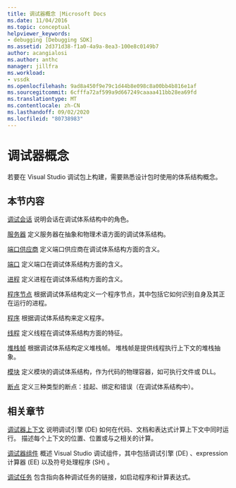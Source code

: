 ```yaml
---
title: 调试器概念 |Microsoft Docs
ms.date: 11/04/2016
ms.topic: conceptual
helpviewer_keywords:
- debugging [Debugging SDK]
ms.assetid: 2d371d38-f1a0-4a9a-8ea3-100e8c0149b7
author: acangialosi
ms.author: anthc
manager: jillfra
ms.workload:
- vssdk
ms.openlocfilehash: 9ad8a450f9e79c1d44b8e098c8a00bb4b816e1af
ms.sourcegitcommit: 6cfffa72af599a9d667249caaaa411bb28ea69fd
ms.translationtype: MT
ms.contentlocale: zh-CN
ms.lasthandoff: 09/02/2020
ms.locfileid: "80738983"
---
```

# <a name="debugger-concepts"></a>调试器概念
若要在 Visual Studio 调试包上构建，需要熟悉设计包时使用的体系结构概念。

## <a name="in-this-section"></a>本节内容
 [调试会话](../../extensibility/debugger/debug-session.md) 说明会话在调试体系结构中的角色。

 [服务器](../../extensibility/debugger/servers-visual-studio-sdk.md) 定义服务器在抽象和物理术语方面的调试体系结构。

 [端口供应商](../../extensibility/debugger/port-suppliers.md) 定义端口供应商在调试体系结构方面的含义。

 [端口](../../extensibility/debugger/ports.md) 定义端口在调试体系结构方面的含义。

 [进程](../../extensibility/debugger/processes.md) 定义进程在调试体系结构方面的含义。

 [程序节点](../../extensibility/debugger/program-nodes.md) 根据调试体系结构定义一个程序节点，其中包括它如何识别自身及其正在运行的进程。

 [程序](../../extensibility/debugger/programs.md) 根据调试体系结构来定义程序。

 [线程](../../extensibility/debugger/threads.md) 定义线程在调试体系结构方面的特征。

 [堆栈帧](../../extensibility/debugger/stack-frames.md) 根据调试体系结构定义堆栈帧。 堆栈帧是提供线程执行上下文的堆栈抽象。

 [模块](../../extensibility/debugger/modules.md) 定义模块的调试体系结构，作为代码的物理容器，如可执行文件或 DLL。

 [断点](../../extensibility/debugger/breakpoints-visual-studio-sdk.md) 定义三种类型的断点：挂起、绑定和错误（在调试体系结构中）。

## <a name="related-sections"></a>相关章节
 [调试器上下文](../../extensibility/debugger/debugger-contexts.md) 说明调试引擎 (DE) 如何在代码、文档和表达式计算上下文中同时运行。 描述每个上下文的位置、位置或与之相关的计算。

 [调试器组件](../../extensibility/debugger/debugger-components.md) 概述 Visual Studio 调试组件，其中包括调试引擎 (DE) 、expression 计算器 (EE) 以及符号处理程序 (SH) 。

 [调试任务](../../extensibility/debugger/debugging-tasks.md) 包含指向各种调试任务的链接，如启动程序和计算表达式。
